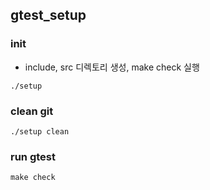 ## gtest_setup

### init
* include, src 디렉토리 생성, make check 실행
```
./setup
```

### clean git
```
./setup clean
```

### run gtest
```
make check
```

